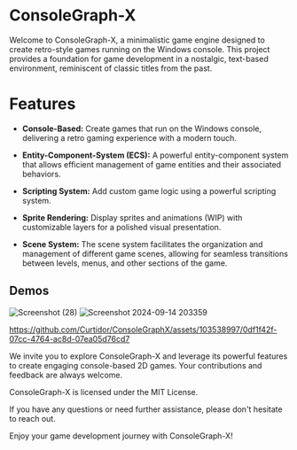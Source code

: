 # ConsoleGraph-X


Welcome to ConsoleGraph-X, a minimalistic game engine designed to create retro-style games running on the Windows console. This project provides a foundation for game development in a nostalgic, text-based environment, reminiscent of classic titles from the past.

# Features
* **Console-Based:** Create games that run on the Windows console, delivering a retro gaming experience with a modern touch.

* **Entity-Component-System (ECS):** A powerful entity-component system that allows efficient management of game entities and their associated behaviors.
  
* **Scripting System:** Add custom game logic using a powerful scripting system.

* **Sprite Rendering:** Display sprites and animations (WIP) with customizable layers for a polished visual presentation.

* **Scene System:** The scene system facilitates the organization and management of different game scenes, allowing for seamless transitions between levels, menus, and other sections of the game.

## Demos
![Screenshot (28)](https://github.com/Curtidor/ConsoleGraphX/assets/103538997/6cc061ea-79d0-41e6-b3f2-f4d2a7d2e323)
![Screenshot 2024-09-14 203359](https://github.com/user-attachments/assets/04c1aa56-a1cb-43ff-ba05-a9bba20b026e)

https://github.com/Curtidor/ConsoleGraphX/assets/103538997/0df1f42f-07cc-4764-ac8d-07ea05d76cd7

We invite you to explore ConsoleGraph-X and leverage its powerful features to create engaging console-based 2D games. Your contributions and feedback are always welcome.

ConsoleGraph-X is licensed under the MIT License.

If you have any questions or need further assistance, please don't hesitate to reach out.

Enjoy your game development journey with ConsoleGraph-X!

